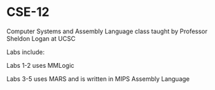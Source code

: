 # CSE-12
Computer Systems and Assembly Language class taught by Professor Sheldon Logan at UCSC

Labs include:

Labs 1-2 uses MMLogic 

Labs 3-5 uses MARS and is written in MIPS Assembly Language
